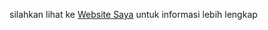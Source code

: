silahkan lihat ke
[Website Saya]("https://siswanovi.000webhostapp.com")
untuk informasi lebih lengkap
